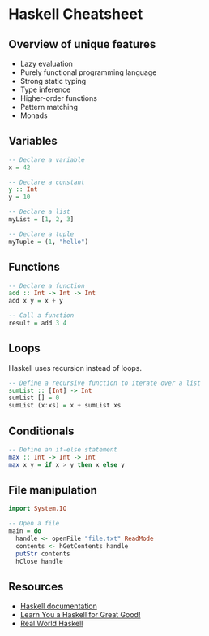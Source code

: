 # Haskell Cheatsheet

## Overview of unique features

- Lazy evaluation
- Purely functional programming language
- Strong static typing
- Type inference
- Higher-order functions
- Pattern matching
- Monads

## Variables

```haskell
-- Declare a variable
x = 42

-- Declare a constant
y :: Int
y = 10

-- Declare a list
myList = [1, 2, 3]

-- Declare a tuple
myTuple = (1, "hello")
```

## Functions

```haskell
-- Declare a function
add :: Int -> Int -> Int
add x y = x + y

-- Call a function
result = add 3 4
```

## Loops

Haskell uses recursion instead of loops.

```haskell
-- Define a recursive function to iterate over a list
sumList :: [Int] -> Int
sumList [] = 0
sumList (x:xs) = x + sumList xs
```

## Conditionals

```haskell
-- Define an if-else statement
max :: Int -> Int -> Int
max x y = if x > y then x else y
```

## File manipulation

```haskell
import System.IO

-- Open a file
main = do
  handle <- openFile "file.txt" ReadMode
  contents <- hGetContents handle
  putStr contents
  hClose handle
```

## Resources

- [Haskell documentation](https://www.haskell.org/documentation/)
- [Learn You a Haskell for Great Good!](http://learnyouahaskell.com/)
- [Real World Haskell](http://book.realworldhaskell.org/)